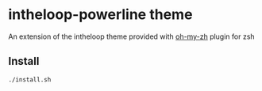 intheloop-powerline theme
=========================

An extension of the intheloop theme provided with [oh-my-zh](https://github.com/robbyrussell/oh-my-zsh) plugin for zsh

Install
-------

  `./install.sh`
